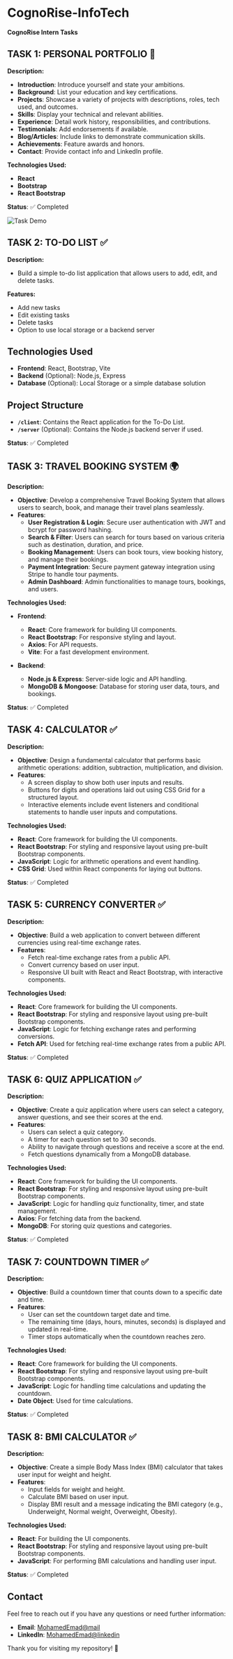 # CognoRise-InfoTech

**CognoRise Intern Tasks**

## **TASK 1: PERSONAL PORTFOLIO** 🌟

**Description:**
- **Introduction**: Introduce yourself and state your ambitions.
- **Background**: List your education and key certifications.
- **Projects**: Showcase a variety of projects with descriptions, roles, tech used, and outcomes.
- **Skills**: Display your technical and relevant abilities.
- **Experience**: Detail work history, responsibilities, and contributions.
- **Testimonials**: Add endorsements if available.
- **Blog/Articles**: Include links to demonstrate communication skills.
- **Achievements**: Feature awards and honors.
- **Contact**: Provide contact info and LinkedIn profile.

**Technologies Used:**
- **React**
- **Bootstrap**
- **React Bootstrap**

**Status**: ✅ Completed

![Task Demo](./GIF/TASK-1.gif)

## **TASK 2: TO-DO LIST** ✅

**Description:**
- Build a simple to-do list application that allows users to add, edit, and delete tasks.

**Features:**
- Add new tasks
- Edit existing tasks
- Delete tasks
- Option to use local storage or a backend server

## **Technologies Used**

- **Frontend**: React, Bootstrap, Vite
- **Backend** (Optional): Node.js, Express
- **Database** (Optional): Local Storage or a simple database solution

## **Project Structure**

- **`/client`**: Contains the React application for the To-Do List.
- **`/server`** (Optional): Contains the Node.js backend server if used.

**Status**: ✅ Completed

## **TASK 3: TRAVEL BOOKING SYSTEM** 🌍

**Description:**
- **Objective**: Develop a comprehensive Travel Booking System that allows users to search, book, and manage their travel plans seamlessly.
- **Features**:
  - **User Registration & Login**: Secure user authentication with JWT and bcrypt for password hashing.
  - **Search & Filter**: Users can search for tours based on various criteria such as destination, duration, and price.
  - **Booking Management**: Users can book tours, view booking history, and manage their bookings.
  - **Payment Integration**: Secure payment gateway integration using Stripe to handle tour payments.
  - **Admin Dashboard**: Admin functionalities to manage tours, bookings, and users.

**Technologies Used:**
- **Frontend**:
  - **React**: Core framework for building UI components.
  - **React Bootstrap**: For responsive styling and layout.
  - **Axios**: For API requests.
  - **Vite**: For a fast development environment.

- **Backend**:
  - **Node.js & Express**: Server-side logic and API handling.
  - **MongoDB & Mongoose**: Database for storing user data, tours, and bookings.

**Status**: ✅ Completed

## **TASK 4: CALCULATOR** ✅

**Description:**
- **Objective**: Design a fundamental calculator that performs basic arithmetic operations: addition, subtraction, multiplication, and division.
- **Features**:
  - A screen display to show both user inputs and results.
  - Buttons for digits and operations laid out using CSS Grid for a structured layout.
  - Interactive elements include event listeners and conditional statements to handle user inputs and computations.

**Technologies Used:**
- **React**: Core framework for building the UI components.
- **React Bootstrap**: For styling and responsive layout using pre-built Bootstrap components.
- **JavaScript**: Logic for arithmetic operations and event handling.
- **CSS Grid**: Used within React components for laying out buttons.

**Status**: ✅ Completed

## **TASK 5: CURRENCY CONVERTER** ✅

**Description:**
- **Objective**: Build a web application to convert between different currencies using real-time exchange rates.
- **Features**:
  - Fetch real-time exchange rates from a public API.
  - Convert currency based on user input.
  - Responsive UI built with React and React Bootstrap, with interactive components.

**Technologies Used:**
- **React**: Core framework for building the UI components.
- **React Bootstrap**: For styling and responsive layout using pre-built Bootstrap components.
- **JavaScript**: Logic for fetching exchange rates and performing conversions.
- **Fetch API**: Used for fetching real-time exchange rates from a public API.

**Status**: ✅ Completed

## **TASK 6: QUIZ APPLICATION** ✅

**Description:**
- **Objective**: Create a quiz application where users can select a category, answer questions, and see their scores at the end.
- **Features**:
  - Users can select a quiz category.
  - A timer for each question set to 30 seconds.
  - Ability to navigate through questions and receive a score at the end.
  - Fetch questions dynamically from a MongoDB database.

**Technologies Used:**
- **React**: Core framework for building the UI components.
- **React Bootstrap**: For styling and responsive layout using pre-built Bootstrap components.
- **JavaScript**: Logic for handling quiz functionality, timer, and state management.
- **Axios**: For fetching data from the backend.
- **MongoDB**: For storing quiz questions and categories.

**Status**: ✅ Completed

## **TASK 7: COUNTDOWN TIMER** ✅

**Description:**
- **Objective**: Build a countdown timer that counts down to a specific date and time.
- **Features**:
  - User can set the countdown target date and time.
  - The remaining time (days, hours, minutes, seconds) is displayed and updated in real-time.
  - Timer stops automatically when the countdown reaches zero.

**Technologies Used:**
- **React**: Core framework for building the UI components.
- **React Bootstrap**: For styling and responsive layout using pre-built Bootstrap components.
- **JavaScript**: Logic for handling time calculations and updating the countdown.
- **Date Object**: Used for time calculations.

**Status**: ✅ Completed


## **TASK 8: BMI CALCULATOR** ✅

**Description:**
- **Objective**: Create a simple Body Mass Index (BMI) calculator that takes user input for weight and height.
- **Features**:
  - Input fields for weight and height.
  - Calculate BMI based on user input.
  - Display BMI result and a message indicating the BMI category (e.g., Underweight, Normal weight, Overweight, Obesity).

**Technologies Used:**
- **React**: For building the UI components.
- **React Bootstrap**: For styling and responsive layout using pre-built Bootstrap components.
- **JavaScript**: For performing BMI calculations and handling user input.

**Status**: ✅ Completed


## **Contact**

Feel free to reach out if you have any questions or need further information:

- **Email**: [MohamedEmad@mail](mailto:mohamed.emad.ali.me@gmail.com)
- **LinkedIn**: [MohamedEmad@linkedin](https://www.linkedin.com/in/mohamed-e-mad)

Thank you for visiting my repository! 🙌

